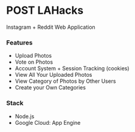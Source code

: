 # POST LAHacks

Instagram + Reddit Web Application

### Features
* Upload Photos
* Vote on Photos
* Account System + Session Tracking (cookies)
* View All Your Uploaded Photos
* View Category of Photos by Other Users
* Create your Own Categories


### Stack
* Node.js
* Google Cloud: App Engine
